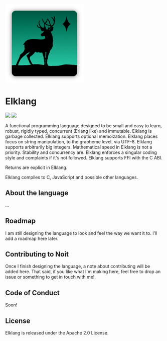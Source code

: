 <img src="Graphical Assets/logo.png" height=250px>

# Elklang

<img src="https://img.shields.io/badge/release-v0.0.0-lightgray.svg"> <img src="https://img.shields.io/badge/license-_Apache_2.0-green">

A functional programming language designed to be small and easy to learn, robust, rigidly typed, concurrent (Erlang like) and immutable. Elklang is garbage collected. Elklang supports optional memoization. Elklang places focus on string manipulation, to the grapheme level, via UTF-8. Elklang supports arbitrarily big integers. Mathematical speed in Elklang is not a priority. Stability and concurrency are. Elklang enforces a singular coding style and complaints if it's not followed. Elklang supports FFI with the C ABI.

Returns are explicit in Elklang.

Elklang compiles to C, JavaScript and possible other languages.

## About the language

...

## Roadmap

I am still designing the language to look and feel the way we want it to. I'll add a roadmap here later.

## Contributing to Noit

Once I finish designing the language, a note about contributing will be added here.
That said, if you like what I'm making here, feel free to drop an issue or something to get in touch with me!

## Code of Conduct

Soon!

## License

Elklang is released under the Apache 2.0 License.
